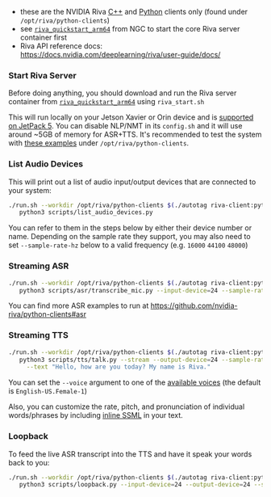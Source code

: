 
* these are the NVIDIA Riva [C++](https://github.com/nvidia-riva/cpp-clients) and [Python](https://github.com/nvidia-riva/python-clients) clients only (found under `/opt/riva/python-clients`)
* see [`riva_quickstart_arm64`](https://catalog.ngc.nvidia.com/orgs/nvidia/teams/riva/resources/riva_quickstart_arm64) from NGC to start the core Riva server container first
* Riva API reference docs:  https://docs.nvidia.com/deeplearning/riva/user-guide/docs/

### Start Riva Server

Before doing anything, you should download and run the Riva server container from [`riva_quickstart_arm64`](https://catalog.ngc.nvidia.com/orgs/nvidia/teams/riva/resources/riva_quickstart_arm64) using `riva_start.sh`

This will run locally on your Jetson Xavier or Orin device and is [supported on JetPack 5](https://docs.nvidia.com/deeplearning/riva/user-guide/docs/support-matrix.html#embedded).  You can disable NLP/NMT in its `config.sh` and it will use around ~5GB of memory for ASR+TTS.  It's recommended to test the system with [these examples](https://github.com/nvidia-riva/python-clients#asr) under `/opt/riva/python-clients`.

### List Audio Devices

This will print out a list of audio input/output devices that are connected to your system:

```bash
./run.sh --workdir /opt/riva/python-clients $(./autotag riva-client:python) \
   python3 scripts/list_audio_devices.py
```

You can refer to them in the steps below by either their device number or name.  Depending on the sample rate they support, you may also need to set `--sample-rate-hz` below to a valid frequency (e.g. `16000` `44100` `48000`)

### Streaming ASR

```bash
./run.sh --workdir /opt/riva/python-clients $(./autotag riva-client:python) \
   python3 scripts/asr/transcribe_mic.py --input-device=24 --sample-rate-hz=44100
```

You can find more ASR examples to run at https://github.com/nvidia-riva/python-clients#asr

### Streaming TTS

```bash
./run.sh --workdir /opt/riva/python-clients $(./autotag riva-client:python) \
   python3 scripts/tts/talk.py --stream --output-device=24 --sample-rate-hz=44100 \
     --text "Hello, how are you today? My name is Riva." 
```

You can set the `--voice` argument to one of the [available voices](https://docs.nvidia.com/deeplearning/riva/user-guide/docs/tts/tts-overview.html#voices) (the default is `English-US.Female-1`)

Also, you can customize the rate, pitch, and pronunciation of individual words/phrases by including [inline SSML](https://docs.nvidia.com/deeplearning/riva/user-guide/docs/tutorials/tts-basics-customize-ssml.html#customizing-riva-tts-audio-output-with-ssml) in your text.

### Loopback

To feed the live ASR transcript into the TTS and have it speak your words back to you:

```bash
./run.sh --workdir /opt/riva/python-clients $(./autotag riva-client:python) \
   python3 scripts/loopback.py --input-device=24 --output-device=24 --sample-rate-hz=48000
```